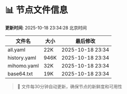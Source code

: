 # 📊 节点文件信息

**更新时间**: 2025-10-18 23:34:28 北京时间

| 文件名 | 大小 | 最后修改 |
|--------|------|----------|
| all.yaml | 22K | 2025-10-18 23:34 |
| history.yaml | 946K | 2025-10-18 23:34 |
| mihomo.yaml | 32K | 2025-10-18 23:34 |
| base64.txt | 19K | 2025-10-18 23:34 |

> 🔄 文件每30分钟自动更新，确保节点的新鲜度和可用性
